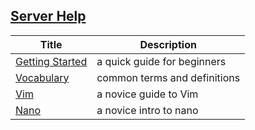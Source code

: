 ## [**Server Help**](/help)

| Title                              | Description                 |
|------------------------------------|-----------------------------|
| [Getting Started][getting-started] | a quick guide for beginners |
| [Vocabulary][vocab]                | common terms and definitions|
| [Vim][vim]                         | a novice guide to Vim       |
| [Nano][nano]                       | a novice intro to nano      |

[getting-started]: /help/GettingStarted#getting-started-with-the-server
[vim]: /help/Text%20Editors/Vim.md#vim
[nano]: /help/Text%20Editors/nano.md#nano
[vocab]: /help/vocab.md

